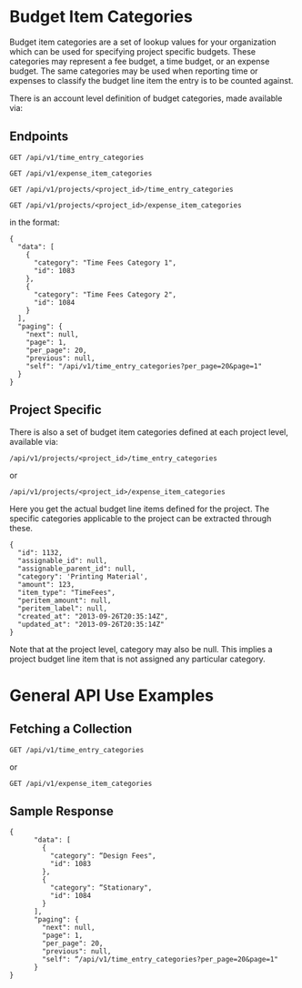 # Budget Item Categories

Budget item categories are a set of lookup values for your organization which can be used for specifying project specific budgets. These categories may represent a fee budget, a time budget, or an expense budget. The same categories may be used when reporting time or expenses to classify the budget line item the entry is to be counted against.

There is an account level definition of budget categories, made available via:

## Endpoints

```
GET /api/v1/time_entry_categories

GET /api/v1/expense_item_categories

GET /api/v1/projects/<project_id>/time_entry_categories

GET /api/v1/projects/<project_id>/expense_item_categories
```

in the format:

```
{
  "data": [
    {
      "category": "Time Fees Category 1",
      "id": 1083
    },
    {
      "category": "Time Fees Category 2",
      "id": 1084
    }
  ],
  "paging": {
    "next": null,
    "page": 1,
    "per_page": 20,
    "previous": null,
    "self": "/api/v1/time_entry_categories?per_page=20&page=1"
  }
}
```

## Project Specific

There is also a set of budget item categories defined at each project level, available via:

```
/api/v1/projects/<project_id>/time_entry_categories
```

or

```
/api/v1/projects/<project_id>/expense_item_categories
```

Here you get the actual budget line items defined for the project. The specific categories applicable to the project can be extracted through these.

```
{
  "id": 1132,
  "assignable_id": null,
  "assignable_parent_id": null,
  "category": 'Printing Material',
  "amount": 123,
  "item_type": "TimeFees",
  "peritem_amount": null,
  "peritem_label": null,
  "created_at": "2013-09-26T20:35:14Z",
  "updated_at": "2013-09-26T20:35:14Z"
}
```

Note that at the project level, category may also be null. This implies a project budget line item that is not assigned any particular category.

# General API Use Examples

## Fetching a Collection

```
GET /api/v1/time_entry_categories
```

or

```
GET /api/v1/expense_item_categories
```

## Sample Response

```
{
      "data": [
        {
          "category": “Design Fees",
          "id": 1083
        },
        {
          "category": “Stationary",
          "id": 1084
        }
      ],
      "paging": {
        "next": null,
        "page": 1,
        "per_page": 20,
        "previous": null,
        "self": “/api/v1/time_entry_categories?per_page=20&page=1"
      }
}
```

